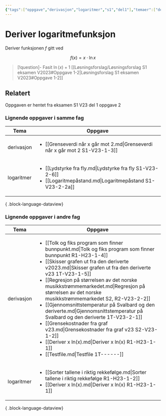 ```yaml
---
{"tags":["oppgave","derivasjon","logaritmer","s1","del1"],"temaer":["derivasjon","logaritmer"],"alias":[null],"del":1,"oppgave":2,"fag":"s1","eksamen":"v23","dg-publish":true,"title":"Deriver logaritmefunksjon","date":"2023-05-29","modified":"2023-05-29","permalink":"/deriver-logaritmefunksjon/","dgPassFrontmatter":true}
---
```



# Deriver logaritmefunksjon
Deriver funksjonen $f$ gitt ved

$$
f(x)=x\cdot \ln x
$$


>[!question]- Fasit
> $\ln(x)+1$
>[[Løsningsforslag/Løsningsforslag S1 eksamen V2023#Oppgave 1-2\|Løsningsforslag S1 eksamen V2023#Oppgave 1-2]]


## Relatert
<p><span>Oppgaven er hentet fra eksamen S1 V23 del 1 oppgave 2</span></p>

### Lignende oppgaver i samme fag
| Tema       | Oppgave                                                                                                                                  |
| ---------- | ---------------------------------------------------------------------------------------------------------------------------------------- |
| derivasjon | <ul><li>[[Grenseverdi når x går mot 2.md\\|Grenseverdi når x går mot 2 S1-V23-1-3]]</li></ul>                                            |
| logaritmer | <ul><li>[[Lydstyrke fra fly.md\\|Lydstyrke fra fly S1-V23-2-6]]</li><li>[[Logaritmepåstand.md\\|Logaritmepåstand S1-V23-2-2a]]</li></ul> |

{ .block-language-dataview}

### Lignende oppgaver i andre fag
| Tema       | Oppgave                                                                                                                                                                                                                                                                                                                                                                                                                                                                                                                                                                                                                                                                                                                                |
| ---------- | -------------------------------------------------------------------------------------------------------------------------------------------------------------------------------------------------------------------------------------------------------------------------------------------------------------------------------------------------------------------------------------------------------------------------------------------------------------------------------------------------------------------------------------------------------------------------------------------------------------------------------------------------------------------------------------------------------------------------------------- |
| derivasjon | <ul><li>[[Tolk og fiks program som finner bunnpunkt.md\\|Tolk og fiks program som finner bunnpunkt R1-H23-1-4]]</li><li>[[Skisser grafen ut fra den deriverte v2023.md\\|Skisser grafen ut fra den deriverte v23 1T-V23-1-5]]</li><li>[[Regresjon på størrelsen av det norske musikkstrømmemarkedet.md\\|Regresjon på størrelsen av det norske musikkstrømmemarkedet S2, R2-V23-2-2]]</li><li>[[Gjennomsnittstemperatur på Svalbard og den deriverte.md\\|Gjennomsnittstemperatur på Svalbard og den deriverte 1T-V23-2-1]]</li><li>[[Grensekostnader fra graf v23.md\\|Grensekostnader fra graf v23 S2-V23-1-2]]</li><li>[[Deriver x ln(x).md\\|Deriver x ln(x) R1-H23-1-1]]</li><li>[[Testfile.md\\|Testfile 1T-\--\--\-]]</li></ul> |
| logaritmer | <ul><li>[[Sorter tallene i riktig rekkefølge.md\\|Sorter tallene i riktig rekkefølge R1-H23-1-2]]</li><li>[[Deriver x ln(x).md\\|Deriver x ln(x) R1-H23-1-1]]</li></ul>                                                                                                                                                                                                                                                                                                                                                                                                                                                                                                                                                                |

{ .block-language-dataview}

